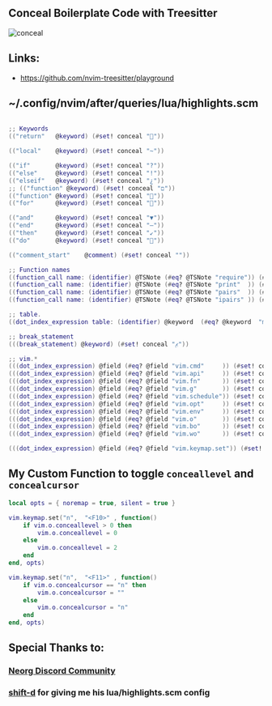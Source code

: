 ## Conceal Boilerplate Code with Treesitter

![conceal](https://user-images.githubusercontent.com/102876811/179524875-051d6823-2772-424b-a732-a5e267355561.jpg)

## Links:

- https://github.com/nvim-treesitter/playground

## ~/.config/nvim/after/queries/lua/highlights.scm

```lua

;; Keywords
(("return"   @keyword) (#set! conceal ""))

(("local"    @keyword) (#set! conceal "~"))

(("if"       @keyword) (#set! conceal "?"))
(("else"     @keyword) (#set! conceal "!"))
(("elseif"   @keyword) (#set! conceal "¿"))
;; (("function" @keyword) (#set! conceal "ﬦ"))
(("function" @keyword) (#set! conceal ""))
(("for"      @keyword) (#set! conceal ""))

(("and"      @keyword) (#set! conceal "▼"))
(("end"      @keyword) (#set! conceal "–"))
(("then"     @keyword) (#set! conceal "↙"))
(("do"       @keyword) (#set! conceal ""))

(("comment_start"    @comment) (#set! conceal ""))

;; Function names
((function_call name: (identifier) @TSNote (#eq? @TSNote "require")) (#set! conceal ""))
((function_call name: (identifier) @TSNote (#eq? @TSNote "print"  )) (#set! conceal ""))
((function_call name: (identifier) @TSNote (#eq? @TSNote "pairs"  )) (#set! conceal "P"))
((function_call name: (identifier) @TSNote (#eq? @TSNote "ipairs" )) (#set! conceal "I"))

;; table.
((dot_index_expression table: (identifier) @keyword  (#eq? @keyword  "math" )) (#set! conceal ""))

;; break_statement
(((break_statement) @keyword) (#set! conceal "ﰈ"))

;; vim.*
(((dot_index_expression) @field (#eq? @field "vim.cmd"     )) (#set! conceal ""))
(((dot_index_expression) @field (#eq? @field "vim.api"     )) (#set! conceal ""))
(((dot_index_expression) @field (#eq? @field "vim.fn"      )) (#set! conceal "#"))
(((dot_index_expression) @field (#eq? @field "vim.g"       )) (#set! conceal "G"))
(((dot_index_expression) @field (#eq? @field "vim.schedule")) (#set! conceal ""))
(((dot_index_expression) @field (#eq? @field "vim.opt"     )) (#set! conceal "S"))
(((dot_index_expression) @field (#eq? @field "vim.env"     )) (#set! conceal "$"))
(((dot_index_expression) @field (#eq? @field "vim.o"       )) (#set! conceal "O"))
(((dot_index_expression) @field (#eq? @field "vim.bo"      )) (#set! conceal "B"))
(((dot_index_expression) @field (#eq? @field "vim.wo"      )) (#set! conceal "W"))

(((dot_index_expression) @field (#eq? @field "vim.keymap.set")) (#set! conceal ""))
```

## My Custom Function to toggle `conceallevel` and `concealcursor`

```lua
local opts = { noremap = true, silent = true }

vim.keymap.set("n",  "<F10>" , function()
	if vim.o.conceallevel > 0 then
		vim.o.conceallevel = 0
	else
		vim.o.conceallevel = 2
	end
end, opts)

vim.keymap.set("n",  "<F11>" , function()
	if vim.o.concealcursor == "n" then
		vim.o.concealcursor = ""
	else
		vim.o.concealcursor = "n"
	end
end, opts)
```

## Special Thanks to:

### [Neorg Discord Community](https://discord.gg/T6EgTAX7ht)

### [shift-d](https://github.com/shift-d) for giving me his lua/highlights.scm config
